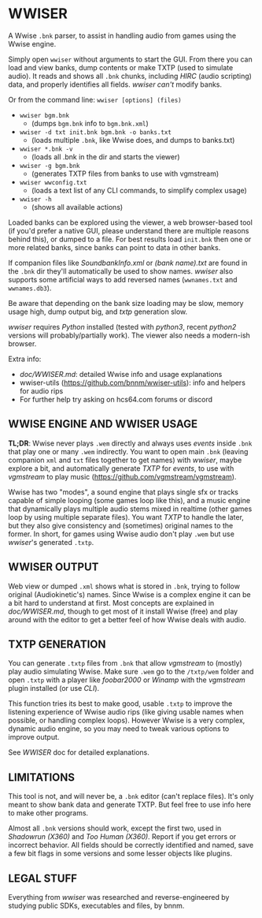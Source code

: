 # WWISER
A Wwise `.bnk` parser, to assist in handling audio from games using the Wwise engine.

Simply open `wwiser` without arguments to start the GUI. From there you can load
and view banks, dump contents or make TXTP (used to simulate audio). It reads
and shows all `.bnk` chunks, including *HIRC* (audio scripting) data, and properly
identifies all fields. *wwiser* *can't* modify banks.

Or from the command line: `wwiser [options] (files)`
- `wwiser bgm.bnk`
  - (dumps `bgm.bnk` info to `bgm.bnk.xml`)
- `wwiser -d txt init.bnk bgm.bnk -o banks.txt`
  - (loads multiple `.bnk`, like Wwise does, and dumps to banks.txt)
- `wwiser *.bnk -v`
  - (loads all .bnk in the dir and starts the viewer)
- `wwiser -g bgm.bnk`
  - (generates TXTP files from banks to use with vgmstream)
- `wwiser wwconfig.txt`
  - (loads a text list of any CLI commands, to simplify complex usage)
- `wwiser -h`
  - (shows all available actions)

Loaded banks can be explored using the viewer, a web browser-based tool (if you'd
prefer a native GUI, please understand there are multiple reasons behind this),
or dumped to a file. For best results load `init.bnk` then one or more related
banks, since banks can point to data in other banks.

If companion files like *SoundbankInfo.xml* or *(bank name).txt* are found in the
`.bnk` dir they'll automatically be used to show names. *wwiser* also supports some
artificial ways to add reversed names (`wwnames.txt` and `wwnames.db3`).

Be aware that depending on the bank size loading may be slow, memory usage high,
dump output big, and *txtp* generation slow.

*wwiser* requires *Python* installed (tested with *python3*, recent *python2*
versions will probably/partially work). The viewer also needs a modern-ish browser.

Extra info:
- *doc/WWISER.md*: detailed Wwise info and usage explanations
- wwiser-utils (https://github.com/bnnm/wwiser-utils): info and helpers for audio rips
- For further help try asking on hcs64.com forums or discord


## WWISE ENGINE AND WWISER USAGE
**TL;DR**: Wwise never plays `.wem` directly and always uses *events* inside `.bnk`
that play one or many `.wem` indirectly. You want to open main `.bnk` (leaving
companion `xml` and `txt` files together to get names) with *wwiser*, maybe explore
a bit, and  automatically generate *TXTP* for *events*, to use with *vgmstream* to
play music (https://github.com/vgmstream/vgmstream).

Wwise has two "modes", a sound engine that plays single sfx or tracks capable of
simple looping (some games loop like this), and a music engine that dynamically
plays multiple audio stems mixed in realtime (other games loop by using multiple
separate files). You want *TXTP* to handle the later, but they also give consistency
and (sometimes) original names to the former. In short, for games using Wwise audio
don't play `.wem` but use *wwiser*'s generated `.txtp`.


## WWISER OUTPUT
Web view or dumped `.xml` shows what is stored in `.bnk`, trying to follow original
(Audiokinetic's) names. Since Wwise is a complex engine it can be a bit hard to
understand at first. Most concepts are explained in *doc/WWISER.md*, though to get
most of it install Wwise (free) and play around with the editor to get a better feel
of how Wwise deals with audio.


## TXTP GENERATION
You can generate `.txtp` files from `.bnk` that allow *vgmstream* to (mostly) play audio
simulating Wwise. Make sure `.wem` go to the `/txtp/wem` folder and open `.txtp` with a
player like *foobar2000* or *Winamp* with the *vgmstream* plugin installed (or use *CLI*).

This function tries its best to make good, usable `.txtp` to improve the listening
experience of Wwise audio rips (like giving usable names when possible, or handling
complex loops). However Wwise is a very complex, dynamic audio engine, so you may
need to tweak various options to improve output.

See *WWISER* doc for detailed explanations.


## LIMITATIONS
This tool is not, and will never be, a `.bnk` editor (can't replace files). It's only
meant to show bank data and generate TXTP. But feel free to use info here to make
other programs.

Almost all `.bnk` versions should work, except the first two, used in *Shadowrun (X360)*
and *Too Human (X360)*. Report if you get errors or incorrect behavior. All fields
should be correctly identified and named, save a few bit flags in some versions and some lesser objects like plugins.


## LEGAL STUFF
Everything from *wwiser* was researched and reverse-engineered by studying public
SDKs, executables and files, by bnnm.
